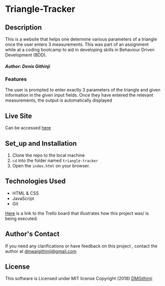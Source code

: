 # Triangle-Tracker
## Description
This is a website that helps one determine various parameters of a triangle once the user enters 3 measurements.
This was part of an assignment while at a coding bootcamp to aid in developing skills in Behaviour Driven Development (BDD).

##### Author: Denis Githinji

### Features
The  user is prompted to enter exactly 3 parameters of the triangle and given information in the given input fields.
Once they have entered the relevant measurements, the output is automatically displayed

## Live Site
Can be accessed [here](https://dmgithinji.github.io/triangle-tracker/)

## Set_up and Installation
1. Clone the repo to the local machine
2. `cd` into the folder named `triangle-tracker`
3. Open the `index.html` on your browser.


## Technologies Used
- HTML & CSS
- JavaScript
- Git

[Here](https://trello.com/b/prtrxAL1 "Triangle Tracker")
 is a link to the Trello board that illustrates how this project was/ is being executed.


## Author's Contact
If you need any clarifications or have feedback on this project , contact the author at [dmwaigithinji@gmail.com](mailto:dmwaigithinji@gmail.com)


## License
This software is Licensed under MIT license Copyright (2018) [DMGithinji](https://opensource.org/)